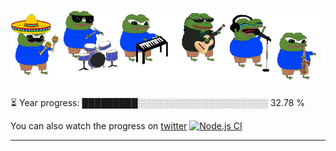 <div align="center">
  <img src="/.github/img/5e51b3b0337309d672efd94c.gif">
</div>

⏳ Year progress: █████████░░░░░░░░░░░░░░░░░░░░░ 32.78 %

You can also watch the progress on [twitter](https://twitter.com/year_progress) [![Node.js CI](https://github.com/thatoranzhevyy/thatoranzhevyy/actions/workflows/node.js.yml/badge.svg?branch=master&event=schedule)](https://github.com/thatoranzhevyy/thatoranzhevyy/actions/workflows/node.js.yml)

---


